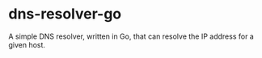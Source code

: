 # dns-resolver-go
A simple DNS resolver, written in Go, that can resolve the IP address for a given host.
